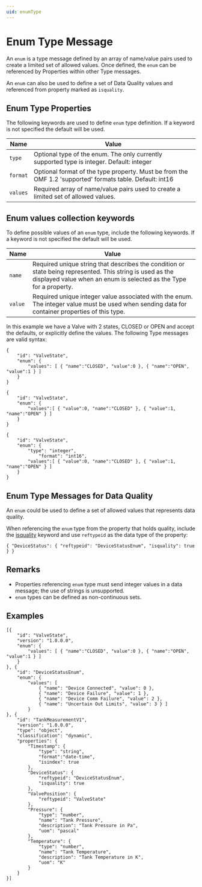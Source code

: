 ```yaml
---
uid: enumType
---
```


# Enum Type Message
An `enum` is a type message defined by an array of name/value pairs used to create a limited set of allowed values. Once defined, the `enum` can be referenced by Properties within other Type messages.

An `enum` can also be used to define a set of Data Quality values and referenced from property marked as `isquality`.

## Enum Type Properties
The following keywords are used to define `enum` type definition. If a keyword is not specified the default will be used.

| Name | Value |
| --- | --- |
| `type` | Optional type of the enum. The only currently supported type is integer. Default: integer |
| `format` | Optional format of the type property. Must be from the OMF 1.2 'supported' formats table. Default: int16 |
| `values` | Required array of name/value pairs used to create a limited set of allowed values. |

## Enum values collection keywords
To define possible values of an `enum` type, include the following keywords. If a keyword is not specified the default will be used.

| Name | Value |
| --- | --- |
| `name` | Required unique string that describes the condition or state being represented. This string is used as the displayed value when an enum is selected as the Type for a property. |
| `value` | Required unique integer value associated with the enum. The integer value must be used when sending data for container properties of this type. |

In this example we have a Valve with 2 states, CLOSED or OPEN and accept the defaults, or explicitly define the values. The following Type messages are valid syntax:

	{ 
		"id": "ValveState", 
		"enum": {
			"values": [ { "name":"CLOSED", "value":0 }, { "name":"OPEN", "value":1 } ] 
		}
	}
	
	{ 
		"id": "ValveState", 
		"enum": {
			"values":[ { "value":0, "name":"CLOSED" }, { "value":1, "name":"OPEN" } ] 
		}
	}

	{ 
		"id": "ValveState", 
		"enum": {
			"type": "integer",
        		"format": "int16",
			"values":[ { "value":0, "name":"CLOSED" }, { "value":1, "name":"OPEN" } ] 
		}
	}

## Enum Type Messages for Data Quality

An `enum` could be used to define a set of allowed values that represents data quality.

When referencing the `enum` type from the property that holds quality, include the [isquality](xref:typePropertiesAndFormats) keyword and use `reftypeid` as the data type of the property:

    { "DeviceStatus": { "reftypeid": "DeviceStatusEnum", "isquality": true } }

## Remarks
 - Properties referencing `enum` type must send integer values in a data message; the use of strings is unsupported.
 - `enum` types can be defined as non-continuous sets.

## Examples

	[{
		"id": "ValveState",
		"version": "1.0.0.0",
		"enum": {
			"values": [ { "name":"CLOSED", "value":0 }, { "name":"OPEN", "value":1 } ]
		}
	}, { 
		"id": "DeviceStatusEnum", 
		"enum": {
			"values": [ 
				{ "name": "Device Connected", "value": 0 },
				{ "name": "Device Failure", "value": 1 },
				{ "name": "Device Comm Failure", "value": 2 },
				{ "name": "Uncertain Out Limits", "value": 3 } ]
			}
	}, {
		"id": "TankMeasurementV1",
		"version": "1.0.0.0",
		"type": "object",
		"classification": "dynamic",
		"properties": {
			"Timestamp": {
				"type": "string",
				"format":"date-time",
				"isindex": true
			},
			"DeviceStatus": {
				"reftypeid": "DeviceStatusEnum", 
				"isquality": true
			},
			"ValvePosition": {
				"reftypeid": "ValveState"
			},
			"Pressure": {
				"type": "number",
				"name": "Tank Pressure",
				"description": "Tank Pressure in Pa",
				"uom": "pascal"
			},
			"Temperature": {
				"type": "number",
				"name": "Tank Temperature",
				"description": "Tank Temperature in K",
				"uom": "K"
			}
		}
	}]
